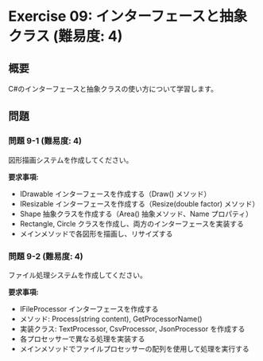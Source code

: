 # Exercise 09: インターフェースと抽象クラス (難易度: 4)

## 概要
C#のインターフェースと抽象クラスの使い方について学習します。

## 問題

### 問題 9-1 (難易度: 4)
図形描画システムを作成してください。

**要求事項:**
- IDrawable インターフェースを作成する（Draw() メソッド）
- IResizable インターフェースを作成する（Resize(double factor) メソッド）
- Shape 抽象クラスを作成する（Area() 抽象メソッド、Name プロパティ）
- Rectangle, Circle クラスを作成し、両方のインターフェースを実装する
- メインメソッドで各図形を描画し、リサイズする

### 問題 9-2 (難易度: 4)
ファイル処理システムを作成してください。

**要求事項:**
- IFileProcessor インターフェースを作成する
- メソッド: Process(string content), GetProcessorName()
- 実装クラス: TextProcessor, CsvProcessor, JsonProcessor を作成する
- 各プロセッサーで異なる処理を実装する
- メインメソッドでファイルプロセッサーの配列を使用して処理を実行する
